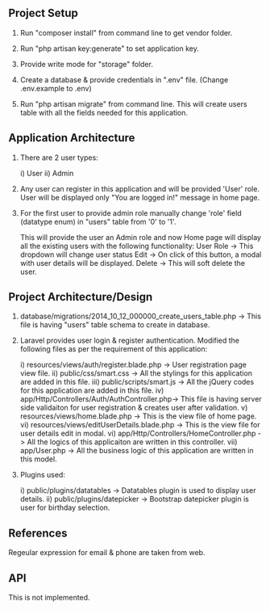 Project Setup
-------------
1) Run "composer install" from command line to get vendor folder.

2) Run "php artisan key:generate" to set application key.

3) Provide write mode for "storage" folder.

4) Create a database & provide credentials in ".env" file. (Change .env.example to .env)

5) Run "php artisan migrate" from command line.
    This will create users table with all the fields needed for this application.

Application Architecture
------------------------
1) There are 2 user types:

    i)  User
    ii) Admin

2) Any user can register in this application and will be provided 'User' role.
    User will be displayed only "You are logged in!" message in home page.

3) For the first user to provide admin role manually change
    'role' field (datatype enum) in "users" table from '0' to '1'.

    This will provide the user an Admin role and now Home page will display all the existing users
    with the following functionality:
    User Role   -> This dropdown will change user status
    Edit        -> On click of this button, a modal with user details will be displayed.
    Delete      -> This will soft delete the user.

Project Architecture/Design
---------------------------
1) database/migrations/2014_10_12_000000_create_users_table.php -> This file is having "users" table schema to create in database.

2) Laravel provides user login & register authentication.
    Modified the following files as per the requirement of this application:

    i) resources/views/auth/register.blade.php      -> User registration page view file.
    ii) public/css/smart.css                        -> All the stylings for this application are added in this file.
    iii) public/scripts/smart.js                    -> All the jQuery codes for this application are added in this file.
    iv) app/Http/Controllers/Auth/AuthController.php-> This file is having server side validaiton for user registration & creates user after validation.
    v) resources/views/home.blade.php               -> This is the view file of home page.
    vi) resources/views/editUserDetails.blade.php   -> This is the view file for user details edit in modal.
    vi) app/Http/Controllers/HomeController.php     -> All the logics of this applicaiton are written in this controller.
    vii) app/User.php                               -> All the business logic of this application are written in this model.

3) Plugins used:

    i)  public/plugins/datatables   -> Datatables plugin is used to display user details.
    ii) public/plugins/datepicker   -> Bootstrap datepicker plugin is user for birthday selection.

References
----------
Regeular expression for email & phone are taken from web.

API
---
This is not implemented.
